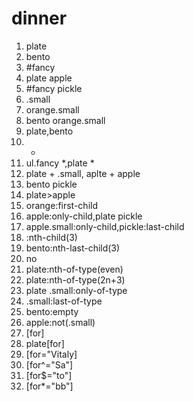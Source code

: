 # <h1>dinner</h1>
1. plate
2. bento
3. #fancy
4. plate apple
5. #fancy pickle
6. .small
7. orange.small
8. bento orange.small
9. plate,bento
10. *
11. ul.fancy *,plate *
12. plate + .small, aplte + apple
13. bento pickle
14. plate>apple
15. orange:first-child
16. apple:only-child,plate pickle
17. apple.small:only-child,pickle:last-child
18. :nth-child(3)
19. bento:nth-last-child(3)
20. no
21. plate:nth-of-type(even)
22. plate:nth-of-type(2n+3)
23. plate .small:only-of-type
24. .small:last-of-type
25. bento:empty
26. apple:not(.small)
27. [for]
28. plate[for]
29. [for="Vitaly]
30. [for^="Sa"]
31. [for$="to"]
32. [for*="bb"]
